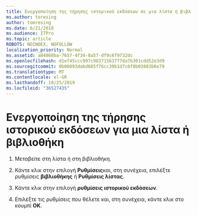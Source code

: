 ```yaml
---
title: Ενεργοποίηση της τήρησης ιστορικού εκδόσεων σε μια λίστα ή βιβλιοθήκη
ms.author: toresing
author: tomresing
ms.date: 6/21/2018
ms.audience: ITPro
ms.topic: article
ROBOTS: NOINDEX, NOFOLLOW
localization_priority: Normal
ms.assetid: a84868ba-7657-4f34-8a57-df9c6f9732dc
ms.openlocfilehash: d1ef45ccc997c983715637f7da7b301cdd52e3d9
ms.sourcegitcommit: 0b06093dabd685f76cc39b1d7c0f8b03883b6e79
ms.translationtype: MT
ms.contentlocale: el-GR
ms.lasthandoff: 10/25/2019
ms.locfileid: "36527435"
---
```

# <a name="enable-versioning-for-a-list-or-library"></a>Ενεργοποίηση της τήρησης ιστορικού εκδόσεων για μια λίστα ή βιβλιοθήκη

1. Μεταβείτε στη λίστα ή στη βιβλιοθήκη.
    
2. Κάντε κλικ στην επιλογή **Ρυθμίσεις**και, στη συνέχεια, επιλέξτε ρυθμίσεις **βιβλιοθήκης** ή **Ρυθμίσεις λίστας**.
    
3. Κάντε κλικ στην επιλογή **ρυθμίσεις ιστορικού εκδόσεων**.
    
4. Επιλέξτε τις ρυθμίσεις που θέλετε και, στη συνέχεια, κάντε κλικ στο κουμπί **OK**.
    

